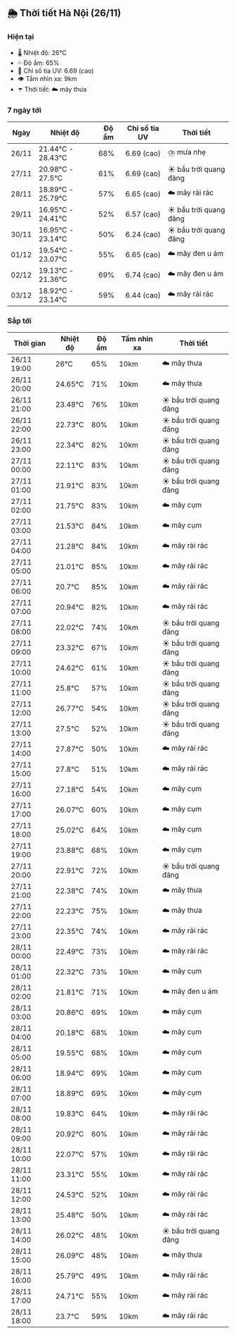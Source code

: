 ## 🌦️ Thời tiết Hà Nội (26/11)

### Hiện tại

- 🌡️ Nhiệt độ: 26℃
- 💦 Độ ẩm: 65%
- 🌟 Chỉ số tia UV: 6.69 (cao)
- 👁️ Tầm nhìn xa: 9km
- ☂️ Thời tiết: ☁️ mây thưa

### 7 ngày tới

| Ngày | Nhiệt độ | Độ ẩm | Chỉ số tia UV | Thời tiết |
| --- | --- | --- | --- | --- |
| 26/11 | 21.44℃ - 28.43℃ | 68% | 6.69 (cao) | ⛈️ mưa nhẹ |
| 27/11 | 20.98℃ - 27.5℃ | 61% | 6.69 (cao) | ☀️ bầu trời quang đãng |
| 28/11 | 18.89℃ - 25.79℃ | 57% | 6.65 (cao) | ☁️ mây rải rác |
| 29/11 | 16.95℃ - 24.41℃ | 52% | 6.57 (cao) | ☀️ bầu trời quang đãng |
| 30/11 | 16.95℃ - 23.14℃ | 50% | 6.24 (cao) | ☀️ bầu trời quang đãng |
| 01/12 | 19.54℃ - 23.07℃ | 55% | 6.65 (cao) | ☁️ mây đen u ám |
| 02/12 | 19.13℃ - 21.36℃ | 69% | 6.74 (cao) | ☁️ mây đen u ám |
| 03/12 | 18.92℃ - 23.14℃ | 59% | 6.44 (cao) | ☁️ mây rải rác |

### Sắp tới

| Thời gian | Nhiệt độ | Độ ẩm | Tầm nhìn xa | Thời tiết |
| --- | --- | --- | --- | --- |
| 26/11 19:00 | 26℃ | 65% | 10km | ☁️ mây thưa |
| 26/11 20:00 | 24.65℃ | 71% | 10km | ☁️ mây thưa |
| 26/11 21:00 | 23.48℃ | 76% | 10km | ☀️ bầu trời quang đãng |
| 26/11 22:00 | 22.73℃ | 80% | 10km | ☀️ bầu trời quang đãng |
| 26/11 23:00 | 22.34℃ | 82% | 10km | ☀️ bầu trời quang đãng |
| 27/11 00:00 | 22.11℃ | 83% | 10km | ☀️ bầu trời quang đãng |
| 27/11 01:00 | 21.91℃ | 83% | 10km | ☀️ bầu trời quang đãng |
| 27/11 02:00 | 21.75℃ | 83% | 10km | ☁️ mây cụm |
| 27/11 03:00 | 21.53℃ | 84% | 10km | ☁️ mây cụm |
| 27/11 04:00 | 21.28℃ | 84% | 10km | ☁️ mây rải rác |
| 27/11 05:00 | 21.01℃ | 85% | 10km | ☁️ mây rải rác |
| 27/11 06:00 | 20.7℃ | 85% | 10km | ☁️ mây rải rác |
| 27/11 07:00 | 20.94℃ | 82% | 10km | ☁️ mây rải rác |
| 27/11 08:00 | 22.02℃ | 74% | 10km | ☀️ bầu trời quang đãng |
| 27/11 09:00 | 23.32℃ | 67% | 10km | ☀️ bầu trời quang đãng |
| 27/11 10:00 | 24.62℃ | 61% | 10km | ☀️ bầu trời quang đãng |
| 27/11 11:00 | 25.8℃ | 57% | 10km | ☀️ bầu trời quang đãng |
| 27/11 12:00 | 26.77℃ | 54% | 10km | ☀️ bầu trời quang đãng |
| 27/11 13:00 | 27.5℃ | 52% | 10km | ☀️ bầu trời quang đãng |
| 27/11 14:00 | 27.87℃ | 50% | 10km | ☁️ mây rải rác |
| 27/11 15:00 | 27.8℃ | 51% | 10km | ☁️ mây rải rác |
| 27/11 16:00 | 27.18℃ | 54% | 10km | ☁️ mây cụm |
| 27/11 17:00 | 26.07℃ | 60% | 10km | ☁️ mây cụm |
| 27/11 18:00 | 25.02℃ | 64% | 10km | ☁️ mây cụm |
| 27/11 19:00 | 23.88℃ | 68% | 10km | ☁️ mây cụm |
| 27/11 20:00 | 22.91℃ | 72% | 10km | ☀️ bầu trời quang đãng |
| 27/11 21:00 | 22.38℃ | 74% | 10km | ☁️ mây thưa |
| 27/11 22:00 | 22.23℃ | 75% | 10km | ☁️ mây thưa |
| 27/11 23:00 | 22.35℃ | 74% | 10km | ☁️ mây rải rác |
| 28/11 00:00 | 22.49℃ | 73% | 10km | ☁️ mây rải rác |
| 28/11 01:00 | 22.32℃ | 73% | 10km | ☁️ mây cụm |
| 28/11 02:00 | 21.81℃ | 71% | 10km | ☁️ mây đen u ám |
| 28/11 03:00 | 20.86℃ | 69% | 10km | ☁️ mây cụm |
| 28/11 04:00 | 20.18℃ | 68% | 10km | ☁️ mây cụm |
| 28/11 05:00 | 19.55℃ | 68% | 10km | ☁️ mây cụm |
| 28/11 06:00 | 18.94℃ | 69% | 10km | ☁️ mây cụm |
| 28/11 07:00 | 18.89℃ | 69% | 10km | ☁️ mây cụm |
| 28/11 08:00 | 19.83℃ | 64% | 10km | ☁️ mây rải rác |
| 28/11 09:00 | 20.92℃ | 60% | 10km | ☁️ mây rải rác |
| 28/11 10:00 | 22.07℃ | 57% | 10km | ☁️ mây rải rác |
| 28/11 11:00 | 23.31℃ | 55% | 10km | ☁️ mây rải rác |
| 28/11 12:00 | 24.53℃ | 52% | 10km | ☁️ mây rải rác |
| 28/11 13:00 | 25.48℃ | 50% | 10km | ☁️ mây rải rác |
| 28/11 14:00 | 26.02℃ | 48% | 10km | ☀️ bầu trời quang đãng |
| 28/11 15:00 | 26.09℃ | 48% | 10km | ☁️ mây thưa |
| 28/11 16:00 | 25.79℃ | 49% | 10km | ☁️ mây rải rác |
| 28/11 17:00 | 24.71℃ | 55% | 10km | ☁️ mây rải rác |
| 28/11 18:00 | 23.7℃ | 59% | 10km | ☁️ mây rải rác |
